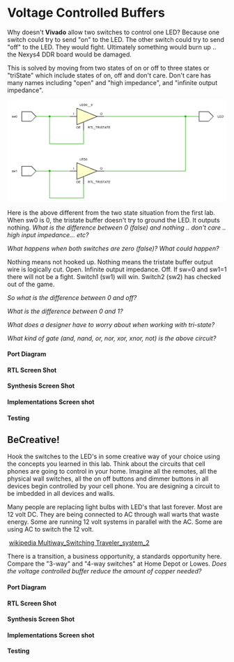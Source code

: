 # Voltage Controlled Buffers  
Why doesn't **Vivado** allow two switches to control one LED?  Because one switch could try to send "on" to the LED. The other switch could try to send "off" to the LED.  They would fight.  Ultimately something would burn up .. the Nexys4 DDR board would be damaged. 

This is solved by moving from two states of on or off to three states or "triState" which include states of on, off and don't care.  Don't care has many names including "open" and "high  impedance", and "infinite output impedance".



![1545961610045](1545961610045.png)

Here is the above different from the two state situation from the first lab.  When sw0 is 0, the tristate buffer doesn't try to ground the LED. It outputs nothing. *What is the difference between 0 (false) and nothing .. don't care .. high input impedance... etc?* 

*What happens when both switches are zero (false)? What could happen?*

Nothing means not hooked up. Nothing means the tristate  buffer output wire is logically cut.  Open. Infinite output impedance.  Off.  If sw=0 and sw1=1 there will not be a fight.  Switch1 (sw1)  will win. Switch2 (sw2) has checked out of the game.   

*So what is the difference between 0 and off?* 

*What is the difference between 0 and 1?* 

*What does a designer have to worry about when working with tri-state?* 

*What kind of gate (and, nand, or, nor, xor, xnor, not) is the above circuit?*

#### Port Diagram

#### RTL Screen Shot

#### Synthesis Screen Shot

#### Implementations Screen shot

#### Testing

## BeCreative!

Hook the switches to the LED's in some creative way of your choice using the concepts you learned in this lab.  Think about the circuits that cell phones are going to control in your home. Imagine all the remotes, all the physical wall switches, all the on off  buttons and dimmer buttons in all devices begin controlled by your cell phone. You are designing a circuit to be imbedded in all devices and walls. 

Many people are replacing light bulbs with LED's that last forever. Most are 12 volt DC.  They are being connected to AC through wall warts that waste energy. Some are running 12 volt systems in parallel with the AC. Some are using AC to switch the 12 volt. 

​	[wikipedia Multiway_Switching Traveler_system_2](https://en.wikipedia.org/wiki/Multiway_switching#Traveler_system_2)

There is a transition, a business opportunity, a standards opportunity here.  Compare the "3-way" and "4-way switches" at Home Depot or Lowes.  *Does the voltage controlled buffer reduce the amount of copper needed?*

#### Port Diagram

#### RTL Screen Shot

#### Synthesis Screen Shot

#### Implementations Screen shot

#### Testing